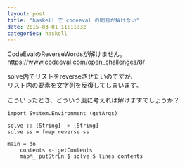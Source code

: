 ```yaml
---
layout: post
title: "haskell で codeeval の問題が解けない"
date: 2015-03-01 11:11:32
categories: haskell
---
```

<p>CodeEvalのReverseWordsが解けません。<br>
<a href="https://www.codeeval.com/open_challenges/8/" rel="nofollow">https://www.codeeval.com/open_challenges/8/</a></p>

<p>solve内でリストをreverseさせたいのですが、<br>
リスト内の要素を文字列を反復してしまいます。</p>

<p>こういったとき、どういう風に考えれば解けますでしょうか？</p>

<pre><code>import System.Environment (getArgs)

solve :: [String] -&gt; [String]
solve ss = fmap reverse ss

main = do
    contents &lt;- getContents
    mapM_ putStrLn $ solve $ lines contents
</code></pre>
